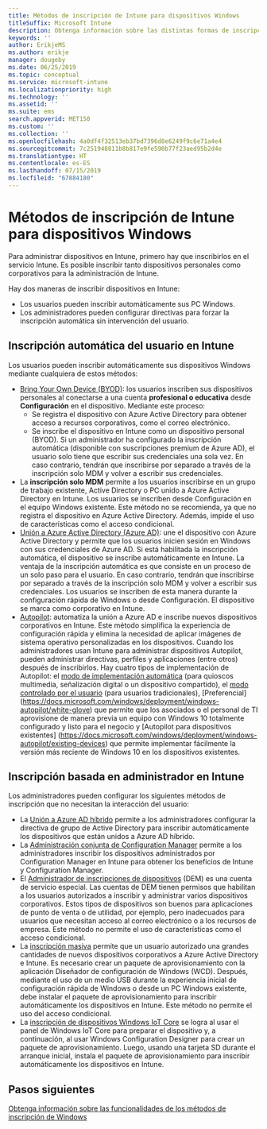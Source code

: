 ```yaml
---
title: Métodos de inscripción de Intune para dispositivos Windows
titleSuffix: Microsoft Intune
description: Obtenga información sobre las distintas formas de inscripción de dispositivos Windows en Intune.
keywords: ''
author: ErikjeMS
ms.author: erikje
manager: dougeby
ms.date: 06/25/2019
ms.topic: conceptual
ms.service: microsoft-intune
ms.localizationpriority: high
ms.technology: ''
ms.assetid: ''
ms.suite: ems
search.appverid: MET150
ms.custom: ''
ms.collection: ''
ms.openlocfilehash: 4a0df4f32513eb37bd7396d8e6249f9c6e71a4e4
ms.sourcegitcommit: 7c251948811b8b817e9fe590b77f23aed95b2d4e
ms.translationtype: HT
ms.contentlocale: es-ES
ms.lasthandoff: 07/15/2019
ms.locfileid: "67884180"
---
```

# <a name="intune-enrollment-methods-for-windows-devices"></a>Métodos de inscripción de Intune para dispositivos Windows

Para administrar dispositivos en Intune, primero hay que inscribirlos en el servicio Intune. Es posible inscribir tanto dispositivos personales como corporativos para la administración de Intune. 

Hay dos maneras de inscribir dispositivos en Intune:
- Los usuarios pueden inscribir automáticamente sus PC Windows. 
- Los administradores pueden configurar directivas para forzar la inscripción automática sin intervención del usuario.

## <a name="user-self-enrollment-in-intune"></a>Inscripción automática del usuario en Intune

Los usuarios pueden inscribir automáticamente sus dispositivos Windows mediante cualquiera de estos métodos:

- [Bring Your Own Device (BYOD)](https://docs.microsoft.com/intune-user-help/enroll-windows-10-device): los usuarios inscriben sus dispositivos personales al conectarse a una cuenta **profesional o educativa** desde **Configuración** en el dispositivo. Mediante este proceso:
  - Se registra el dispositivo con Azure Active Directory para obtener acceso a recursos corporativos, como el correo electrónico.
  - Se inscribe el dispositivo en Intune como un dispositivo personal (BYOD).
Si un administrador ha configurado la inscripción automática (disponible con suscripciones premium de Azure AD), el usuario solo tiene que escribir sus credenciales una sola vez. En caso contrario, tendrán que inscribirse por separado a través de la inscripción solo MDM y volver a escribir sus credenciales.  
- La **inscripción solo MDM** permite a los usuarios inscribirse en un grupo de trabajo existente, Active Directory o PC unido a Azure Active Directory en Intune. Los usuarios se inscriben desde Configuración en el equipo Windows existente. Este método no se recomienda, ya que no registra el dispositivo en Azure Active Directory. Además, impide el uso de características como el acceso condicional.
- [Unión a Azure Active Directory (Azure AD)](https://docs.microsoft.com/azure/active-directory/user-help/user-help-join-device-on-network): une el dispositivo con Azure Active Directory y permite que los usuarios inicien sesión en Windows con sus credenciales de Azure AD. Si está habilitada la inscripción automática, el dispositivo se inscribe automáticamente en Intune. La ventaja de la inscripción automática es que consiste en un proceso de un solo paso para el usuario. En caso contrario, tendrán que inscribirse por separado a través de la inscripción solo MDM y volver a escribir sus credenciales. Los usuarios se inscriben de esta manera durante la configuración rápida de Windows o desde Configuración. El dispositivo se marca como corporativo en Intune.
- [Autopilot](enrollment-autopilot.md): automatiza la unión a Azure AD e inscribe nuevos dispositivos corporativos en Intune. Este método simplifica la experiencia de configuración rápida y elimina la necesidad de aplicar imágenes de sistema operativo personalizadas en los dispositivos. Cuando los administradores usan Intune para administrar dispositivos Autopilot, pueden administrar directivas, perfiles y aplicaciones (entre otros) después de inscribirlos.  Hay cuatro tipos de implementación de Autopilot: el [modo de implementación automática](https://docs.microsoft.com/windows/deployment/windows-autopilot/self-deploying) (para quioscos multimedia, señalización digital o un dispositivo compartido), el [modo controlado por el usuario](https://docs.microsoft.com/windows/deployment/windows-autopilot/user-driven) (para usuarios tradicionales), [Preferencial] (https://docs.microsoft.com/windows/deployment/windows-autopilot/white-glove) que permite que los asociados o el personal de TI aprovisione de manera previa un equipo con Windows 10 totalmente configurado y listo para el negocio y [Autopilot para dispositivos existentes] (https://docs.microsoft.com/windows/deployment/windows-autopilot/existing-devices) que permite implementar fácilmente la versión más reciente de Windows 10 en los dispositivos existentes.

## <a name="administrator-based-enrollment-in-intune"></a>Inscripción basada en administrador en Intune

Los administradores pueden configurar los siguientes métodos de inscripción que no necesitan la interacción del usuario:

- La [Unión a Azure AD híbrido](https://docs.microsoft.com/windows/client-management/mdm/enroll-a-windows-10-device-automatically-using-group-policy) permite a los administradores configurar la directiva de grupo de Active Directory para inscribir automáticamente los dispositivos que están unidos a Azure AD híbrido. 
- La [Administración conjunta de Configuration Manager](https://docs.microsoft.com/sccm/comanage/overview) permite a los administradores inscribir los dispositivos administrados por Configuration Manager en Intune para obtener los beneficios de Intune y Configuration Manager. 
- El [Administrador de inscripciones de dispositivos](device-enrollment-manager-enroll.md) (DEM) es una cuenta de servicio especial. Las cuentas de DEM tienen permisos que habilitan a los usuarios autorizados a inscribir y administrar varios dispositivos corporativos. Estos tipos de dispositivos son buenos para aplicaciones de punto de venta o de utilidad, por ejemplo, pero inadecuados para usuarios que necesitan acceso al correo electrónico o a los recursos de empresa. Este método no permite el uso de características como el acceso condicional. 
- La [inscripción masiva](windows-bulk-enroll.md) permite que un usuario autorizado una grandes cantidades de nuevos dispositivos corporativos a Azure Active Directory e Intune. Es necesario crear un paquete de aprovisionamiento con la aplicación Diseñador de configuración de Windows (WCD). Después, mediante el uso de un medio USB durante la experiencia inicial de configuración rápida de Windows o desde un PC Windows existente, debe instalar el paquete de aprovisionamiento para inscribir automáticamente los dispositivos en Intune. Este método no permite el uso del acceso condicional. 
- La [inscripción de dispositivos Windows IoT Core](https://docs.microsoft.com/windows/iot-core/manage-your-device/intunedeviceenrollment) se logra al usar el panel de Windows IoT Core para preparar el dispositivo y, a continuación, al usar Windows Configuration Designer para crear un paquete de aprovisionamiento. Luego, usando una tarjeta SD durante el arranque inicial, instala el paquete de aprovisionamiento para inscribir automáticamente los dispositivos en Intune.

## <a name="next-steps"></a>Pasos siguientes

[Obtenga información sobre las funcionalidades de los métodos de inscripción de Windows](enrollment-method-capab.md)
